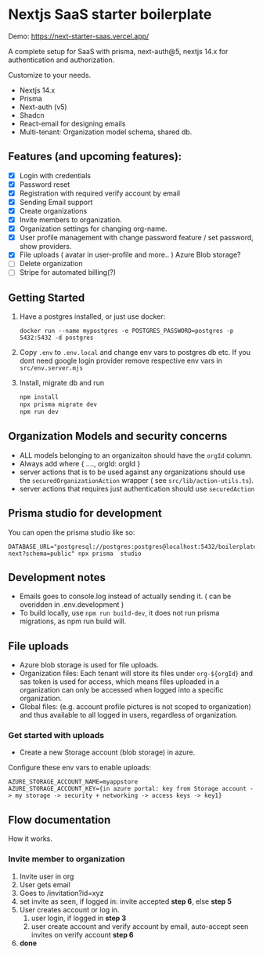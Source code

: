 # Nextjs SaaS starter boilerplate

Demo: https://next-starter-saas.vercel.app/

A complete setup for SaaS with prisma, next-auth@5, nextjs 14.x for authentication and authorization.

Customize to your needs.

- Nextjs 14.x
- Prisma
- Next-auth (v5)
- Shadcn
- React-email for designing emails
- Multi-tenant: Organization model schema, shared db.

## Features (and upcoming features):

- [x] Login with credentials
- [x] Password reset
- [x] Registration with required verify account by email
- [x] Sending Email support
- [x] Create organizations
- [x] Invite members to organization.
- [x] Organization settings for changing org-name.
- [x] User profile management with change password feature / set password, show providers.
- [x] File uploads ( avatar in user-profile and more.. ) Azure Blob storage?
- [ ] Delete organization
- [ ] Stripe for automated billing(?)

## Getting Started

1. Have a postgres installed, or just use docker:

   ```
   docker run --name mypostgres -e POSTGRES_PASSWORD=postgres -p 5432:5432 -d postgres
   ```

2. Copy `.env` to `.env.local` and change env vars to postgres db etc.
   If you dont need google login provider remove respective env vars in `src/env.server.mjs`

3. Install, migrate db and run
   ```bash
   npm install
   npx prisma migrate dev
   npm run dev
   ```

## Organization Models and security concerns

- ALL models belonging to an organizaiton should have the `orgId` column.
- Always add where { ...., orgId: orgId }
- server actions that is to be used against any organizations should use the `securedOrganizationAction` wrapper ( see `src/lib/action-utils.ts`).
- server actions that requires just authentication should use `securedAction`

## Prisma studio for development

You can open the prisma studio like so:

```
DATABASE_URL="postgresql://postgres:postgres@localhost:5432/boilerplate-next?schema=public" npx prisma  studio
```

## Development notes

- Emails goes to console.log instead of actually sending it. ( can be overidden in .env.development )
- To build locally, use `npm run build-dev`, it does not run prisma migrations, as npm run build will.

## File uploads

- Azure blob storage is used for file uploads.
- Organization files: Each tenant will store its files under `org-${orgId}` and sas token is used for access, which means files uploaded in a organization can only be accessed when logged into a specific organization.
- Global files: (e.g. account profile pictures is not scoped to organization) and thus available to all logged in users, regardless of organization.

### Get started with uploads

- Create a new Storage account (blob storage) in azure.

Configure these env vars to enable uploads:

```
AZURE_STORAGE_ACCOUNT_NAME=myappstore
AZURE_STORAGE_ACCOUNT_KEY={in azure portal: key from Storage account -> my storage -> security + networking -> access keys -> key1}
```

## Flow documentation

How it works.

### Invite member to organization

1. Invite user in org
2. User gets email
3. Goes to /invitation?id=xyz
4. set invite as seen, if logged in: invite accepted **step 6**, else **step 5**
5. User creates account or log in.
   1. user login, if logged in **step 3**
   2. user create account and verify account by email, auto-accept seen invites on verify account **step 6**
6. **done**
